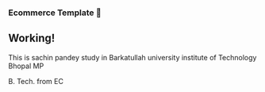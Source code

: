 ### Ecommerce Template 👋

## Working!
This is sachin pandey study in Barkatullah university institute of Technology Bhopal MP

 B. Tech. from EC 

